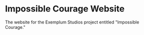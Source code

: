 # Impossible Courage Website
The website for the Exemplum Studios project entitled "Impossible Courage."
